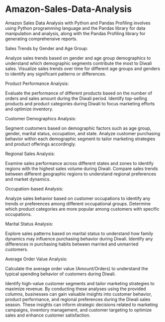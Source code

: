 # Amazon-Sales-Data-Analysis
Amazon Sales Data Analysis with Python and Pandas Profiling involves using Python programming language and the Pandas library for data manipulation and analysis, along with the Pandas Profiling library for generating comprehensive reports.

Sales Trends by Gender and Age Group:

Analyze sales trends based on gender and age group demographics to understand which demographic segments contribute the most to Diwali sales.
Visualize sales trends over time for different age groups and genders to identify any significant patterns or differences.


Product Performance Analysis:

Evaluate the performance of different products based on the number of orders and sales amount during the Diwali period.
Identify top-selling products and product categories during Diwali to focus marketing efforts and optimize inventory.


Customer Demographics Analysis:

Segment customers based on demographic factors such as age group, gender, marital status, occupation, and state.
Analyze customer purchasing behavior within each demographic segment to tailor marketing strategies and product offerings accordingly.


Regional Sales Analysis:

Examine sales performance across different states and zones to identify regions with the highest sales volume during Diwali.
Compare sales trends between different geographic regions to understand regional preferences and market dynamics.


Occupation-based Analysis:

Analyze sales behavior based on customer occupations to identify any trends or preferences among different occupational groups.
Determine which product categories are more popular among customers with specific occupations.


Marital Status Analysis:

Explore sales patterns based on marital status to understand how family dynamics may influence purchasing behavior during Diwali.
Identify any differences in purchasing habits between married and unmarried customers.


Average Order Value Analysis:

Calculate the average order value (Amount/Orders) to understand the typical spending behavior of customers during Diwali.


Identify high-value customer segments and tailor marketing strategies to maximize revenue.
By conducting these analyses using the provided columns, businesses can gain valuable insights into customer behavior, product performance, and regional preferences during the Diwali sales season. These insights can inform strategic decisions related to marketing campaigns, inventory management, and customer targeting to optimize sales and enhance customer satisfaction.






